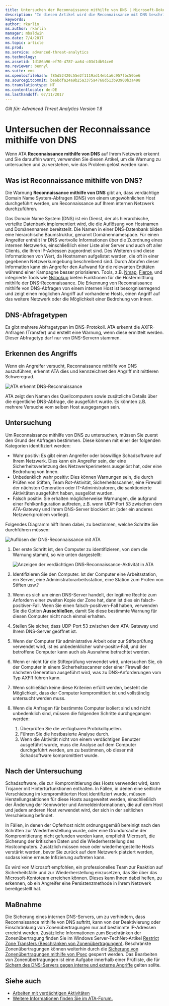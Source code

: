```yaml
---
title: Untersuchen der Reconnaissance mithilfe von DNS | Microsoft-Dokumentation
description: "In diesem Artikel wird die Reconnaissance mit DNS beschrieben. Außerdem erhalten Sie Anweisungen zu Untersuchungen, wenn eine derartige Bedrohung von ATA erkannt wird."
keywords: 
author: rkarlin
ms.author: rkarlin
manager: mbaldwin
ms.date: 7/4/2017
ms.topic: article
ms.prod: 
ms.service: advanced-threat-analytics
ms.technology: 
ms.assetid: 1d186a96-ef70-4787-aa64-c03d1db94ce0
ms.reviewer: bennyl
ms.suite: ems
ms.openlocfilehash: f85d52420c55e2f1119ad14eb1a6c957fbc50be6
ms.sourcegitcommit: be6bdfa24a9b25a3375a4768d513b93900b3a498
ms.translationtype: HT
ms.contentlocale: de-DE
ms.lasthandoff: 07/11/2017
---
```

*Gilt für: Advanced Threat Analytics Version 1.8*

# Untersuchen der Reconnaissance mithilfe von DNS
<a id="investigating-reconnaissance-using-dns" class="xliff"></a>

Wenn ATA **Reconnaissance mithilfe von DNS** auf Ihrem Netzwerk erkennt und Sie daraufhin warnt, verwenden Sie diesen Artikel, um die Warnung zu untersuchen und zu verstehen, wie das Problem gelöst werden kann.

## Was ist Reconnaissance mithilfe von DNS?
<a id="what-is-reconnaissance-using-dns" class="xliff"></a>

Die Warnung **Reconnaissance mithilfe von DNS** gibt an, dass verdächtige Domain Name System-Abfragen (DNS) von einem ungewöhnlichen Host durchgeführt werden, um Reconnaissance auf Ihrem internen Netzwerk durchzuführen.

Das Domain Name System (DNS) ist ein Dienst, der als hierarchische, verteilte Datenbank implementiert wird, die die Auflösung von Hostnamen und Domänennamen bereitstellt. Die Namen in einer DNS-Datenbank bilden eine hierarchische Baumstruktur, genannt Domänennamespace.
Für einen Angreifer enthält Ihr DNS wertvolle Informationen über die Zuordnung eines internen Netzwerks, einschließlich einer Liste aller Server und auch oft aller Clients, die Ihren IP-Adressen zugeordnet sind. Des Weiteren sind diese Informationen von Wert, da Hostnamen aufgelistet werden, die oft in einer gegebenen Netzwerkumgebung beschreibend sind. Durch Abrufen dieser Information kann ein Angreifer den Aufwand für die relevanten Entitäten während einer Kampagne besser priorisieren. Tools, z.B. [Nmap](https://nmap.org/), [Fierce](https://github.com/mschwager/fierce), und integrierte Tools wie [Nslookup](https://technet.microsoft.com/library/cc725991(v=ws.11).aspx) bieten Funktionen für die Hostermittlung mithilfe der DNS-Reconnaissance.
Die Erkennung von Reconnaissance mithilfe von DNS-Abfragen von einem internen Host ist besorgniserregend und zeigt einen möglichen Angriff auf vorhandene Hosts, einen Angriff auf das weitere Netzwerk oder die Möglichkeit einer Bedrohung von Innen.

## DNS-Abfragetypen
<a id="dns-query-types" class="xliff"></a>

Es gibt mehrere Abfragetypen im DNS-Protokoll. ATA erkennt die AXFR-Anfragen (Transfer) und erstellt eine Warnung, wenn diese ermittelt werden. Dieser Abfragetyp darf nur von DNS-Servern stammen.

## Erkennen des Angriffs
<a id="discovering-the-attack" class="xliff"></a>

Wenn ein Angreifer versucht, Reconnaissance mithilfe von DNS auszuführen, erkennt ATA dies und kennzeichnet den Angriff mit mittleren Schweregrad.

![ATA erkennt DNS-Reconnaissance](./media/dns-recon.png)
 
ATA zeigt den Namen des Quellcomputers sowie zusätzliche Details über die eigentliche DNS-Abfrage, die ausgeführt wurde. Es könnten z.B. mehrere Versuche vom selben Host ausgegangen sein.

## Untersuchung
<a id="investigating" class="xliff"></a>

Um Reconnaissance mithilfe von DNS zu untersuchen, müssen Sie zuerst den Grund der Abfragen bestimmen. Diese können mit einer der folgenden Kategorien identifiziert werden: 
-   Wahr positiv: Es gibt einen Angreifer oder böswillige Schadsoftware auf Ihrem Netzwerk. Dies kann ein Angreifer sein, der eine Sicherheitsverletzung des Netzwerkperimeters ausgelöst hat, oder eine Bedrohung von Innen.
-   Unbedenklich wahr positiv: Dies können Warnungen sein, die durch Prüfen von Stiften, Team Rot-Aktivität, Sicherheitsscanner, eine Firewall der nächsten Generation oder IT-Administratoren, die sanktionierte Aktivitäten ausgeführt haben, ausgelöst wurden.
-   Falsch positiv: Sie erhalten möglicherweise Warnungen, die aufgrund einer Fehlkonfiguration auftreten, z.B. wenn UDP-Port 53 zwischen dem ATA-Gateway und Ihrem DNS-Server blockiert ist (oder ein anderes Netzwerkproblem vorliegt).

Folgendes Diagramm hilft Ihnen dabei, zu bestimmen, welche Schritte Sie durchführen müssen:

![Auflösen der DNS-Reconnaissance mit ATA](./media/dns-recon-diagram.png)
 
1.  Der erste Schritt ist, den Computer zu identifizieren, von dem die Warnung stammt, so wie unten dargestellt:
 
    ![Anzeigen der verdächtigen DNS-Reconnaissance-Aktivität in ATA](./media/dns-recon.png)
2.  Identifizieren Sie den Computer. Ist der Computer eine Arbeitsstation, ein Server, eine Administratorarbeitsstation, eine Station zum Prüfen von Stiften usw.?
3.  Wenn es sich um einen DNS-Server handelt, der legitime Rechte zum Anfordern einer zweiten Kopie der Zone hat, dann ist dies ein falsch-positiver-Fall. Wenn Sie einen falsch-positiven-Fall haben, verwenden Sie die Option **Ausschließen**, damit Sie diese bestimmte Warnung für diesen Computer nicht noch einmal erhalten.
4. Stellen Sie sicher, dass UDP-Port 53 zwischen dem ATA-Gateway und Ihrem DNS-Server geöffnet ist.
4.  Wenn der Computer für administrative Arbeit oder zur Stifteprüfung verwendet wird, ist es unbedenklicher wahr-positiv-Fall, und der betroffene Computer kann auch als Ausnahme betrachtet werden.
5.  Wenn er nicht für die Stifteprüfung verwendet wird, untersuchen Sie, ob der Computer in einem Sicherheitsscanner oder einer Firewall der nächsten Generation ausgeführt wird, was zu DNS-Anforderungen vom Typ AXFR führen kann.
6.  Wenn schließlich keine diese Kriterien erfüllt werden, besteht die Möglichkeit, dass der Computer kompromittiert ist und vollständig untersucht werden muss. 
7.  Wenn die Anfragen für bestimmte Computer isoliert sind und nicht unbedenklich sind, müssen die folgenden Schritte durchgegangen werden:
    1.  Überprüfen Sie die verfügbaren Protokollquellen. 
    2.  Führen Sie die hostbasierte Analyse durch. 
    3.  Wenn die Aktivität nicht von einem verdächtigen Benutzer ausgeführt wurde, muss die Analyse auf dem Computer durchgeführt werden, um zu bestimmen, ob dieser mit Schadsoftware kompromittiert wurde.

## Nach der Untersuchung
<a id="post-investigation" class="xliff"></a>

Schadsoftware, die zur Kompromittierung des Hosts verwendet wird, kann Trojaner mit Hintertürfunktionen enthalten. In Fällen, in denen eine seitliche Verschiebung im kompromittierten Host identifiziert wurde, müssen Herstellungsaktionen für diese Hosts ausgeweitet werden, einschließlich der Änderung der Kennwörter und Anmeldeinformationen, die auf dem Host und jedem anderen Host verwendet wird, der sich in der seitlichen Verschiebung befindet. 

In Fällen, in denen der Opferhost nicht ordnungsgemäß bereinigt nach den Schritten zur Wiederherstellung wurde, oder eine Grundursache der Kompromittierung nicht gefunden werden kann, empfiehlt Microsoft, die Sicherung der kritischen Daten und die Wiederherstellung des Hostcomputers. Zusätzlich müssen neue oder wiederhergestellte Hosts verstärkt werden, bevor Sie zurück auf dem Netzwerk platziert werden, sodass keine erneute Infizierung auftreten kann. 

Es wird von Microsoft empfohlen, ein professionelles Team zur Reaktion auf Sicherheitsfälle und zur Wiederherstellung einzusetzen, das Sie über das Microsoft-Kontoteam erreichen können. Dieses kann Ihnen dabei helfen, zu erkennen, ob ein Angreifer eine Persistenzmethode in Ihrem Netzwerk bereitgestellt hat.

## Maßnahme
<a id="mitigation" class="xliff"></a>

Die Sicherung eines internen DNS-Servers, um zu verhindern, dass Reconnaissance mithilfe von DNS auftritt, kann von der Deaktivierung oder Einschränkung von Zonenübertragungen nur auf bestimmte IP-Adressen erreicht werden. Zusätzliche Informationen zum Beschränken der Zonenübertragung finden Sie im Windows Server-TechNet-Artikel [Restrict Zone Transfers (Beschränken von Zonenübertragungen)](https://technet.microsoft.com/library/ee649273(v=ws.10).aspx). Beschränkte Zonenübertragungen können weiterhin durch die [Sicherung von Zonenübertragungen mithilfe von IPsec](https://technet.microsoft.com/library/ee649192(v=ws.10).aspx) gesperrt werden. Das Bearbeiten von Zonenübertragungen ist eine Aufgabe innerhalb einer Prüfliste, die für [Sichern des DNS-Servers gegen interne und externe Angriffe](https://technet.microsoft.com/library/cc770432(v=ws.11).aspx) gelten sollte.



## Siehe auch
<a id="see-also" class="xliff"></a>
- [Arbeiten mit verdächtigen Aktivitäten](working-with-suspicious-activities.md)
- [Weitere Informationen finden Sie im ATA-Forum.](https://social.technet.microsoft.com/Forums/security/home?forum=mata)
